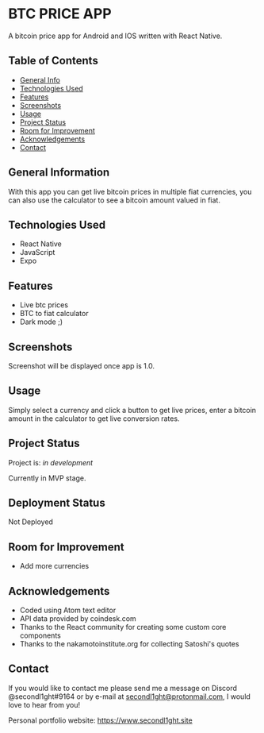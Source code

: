 # BTC PRICE APP

A bitcoin price app for Android and IOS written with React Native.

## Table of Contents

-   [General Info](#general-information)
-   [Technologies Used](#technologies-used)
-   [Features](#features)
-   [Screenshots](#screenshots)
-   [Usage](#usage)
-   [Project Status](#project-status)
-   [Room for Improvement](#room-for-improvement)
-   [Acknowledgements](#acknowledgements)
-   [Contact](#contact)

## General Information

With this app you can get live bitcoin prices in multiple fiat currencies, you can also use the calculator to see a bitcoin amount valued in fiat.

## Technologies Used

-   React Native
-   JavaScript
-   Expo

## Features

-   Live btc prices
-   BTC to fiat calculator
-   Dark mode ;)

## Screenshots

Screenshot will be displayed once app is 1.0.

## Usage

Simply select a currency and click a button to get live prices, enter a bitcoin amount in the calculator to get live conversion rates.

## Project Status

Project is: _in development_

Currently in MVP stage.

## Deployment Status

Not Deployed

## Room for Improvement

-   Add more currencies

## Acknowledgements

-   Coded using Atom text editor
-   API data provided by coindesk.com
-   Thanks to the React community for creating some custom core components
-   Thanks to the nakamotoinstitute.org for collecting Satoshi's quotes

## Contact

If you would like to contact me please send me a message on Discord @secondl1ght#9164 or by e-mail at secondl1ght@protonmail.com, I would love to hear from you!

Personal portfolio website: <https://www.secondl1ght.site>
